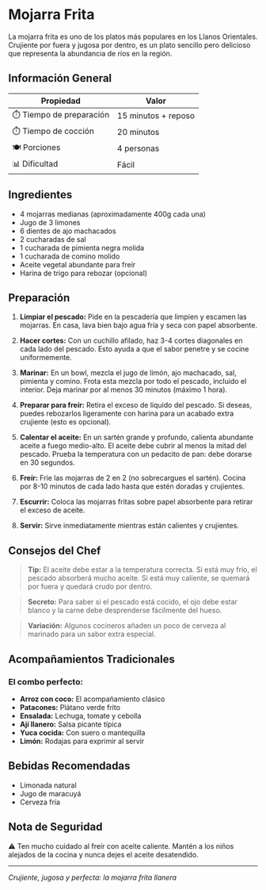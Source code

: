 # Mojarra Frita

La mojarra frita es uno de los platos más populares en los Llanos Orientales. Crujiente por fuera y jugosa por dentro, es un plato sencillo pero delicioso que representa la abundancia de ríos en la región.

## Información General

| Propiedad | Valor |
|-----------|-------|
| ⏱️ Tiempo de preparación | 15 minutos + reposo |
| ⏱️ Tiempo de cocción | 20 minutos |
| 🍽️ Porciones | 4 personas |
| 📊 Dificultad | Fácil |

## Ingredientes

- 4 mojarras medianas (aproximadamente 400g cada una)
- Jugo de 3 limones
- 6 dientes de ajo machacados
- 2 cucharadas de sal
- 1 cucharada de pimienta negra molida
- 1 cucharada de comino molido
- Aceite vegetal abundante para freír
- Harina de trigo para rebozar (opcional)

## Preparación

1. **Limpiar el pescado:** Pide en la pescadería que limpien y escamen las mojarras. En casa, lava bien bajo agua fría y seca con papel absorbente.

2. **Hacer cortes:** Con un cuchillo afilado, haz 3-4 cortes diagonales en cada lado del pescado. Esto ayuda a que el sabor penetre y se cocine uniformemente.

3. **Marinar:** En un bowl, mezcla el jugo de limón, ajo machacado, sal, pimienta y comino. Frota esta mezcla por todo el pescado, incluido el interior. Deja marinar por al menos 30 minutos (máximo 1 hora).

4. **Preparar para freír:** Retira el exceso de líquido del pescado. Si deseas, puedes rebozarlos ligeramente con harina para un acabado extra crujiente (esto es opcional).

5. **Calentar el aceite:** En un sartén grande y profundo, calienta abundante aceite a fuego medio-alto. El aceite debe cubrir al menos la mitad del pescado. Prueba la temperatura con un pedacito de pan: debe dorarse en 30 segundos.

6. **Freír:** Fríe las mojarras de 2 en 2 (no sobrecargues el sartén). Cocina por 8-10 minutos de cada lado hasta que estén doradas y crujientes.

7. **Escurrir:** Coloca las mojarras fritas sobre papel absorbente para retirar el exceso de aceite.

8. **Servir:** Sirve inmediatamente mientras están calientes y crujientes.

## Consejos del Chef

> **Tip:** El aceite debe estar a la temperatura correcta. Si está muy frío, el pescado absorberá mucho aceite. Si está muy caliente, se quemará por fuera y quedará crudo por dentro.

> **Secreto:** Para saber si el pescado está cocido, el ojo debe estar blanco y la carne debe desprenderse fácilmente del hueso.

> **Variación:** Algunos cocineros añaden un poco de cerveza al marinado para un sabor extra especial.

## Acompañamientos Tradicionales

### El combo perfecto:
- **Arroz con coco:** El acompañamiento clásico
- **Patacones:** Plátano verde frito
- **Ensalada:** Lechuga, tomate y cebolla
- **Ají llanero:** Salsa picante típica
- **Yuca cocida:** Con suero o mantequilla
- **Limón:** Rodajas para exprimir al servir

## Bebidas Recomendadas

- Limonada natural
- Jugo de maracuyá
- Cerveza fría

## Nota de Seguridad

⚠️ Ten mucho cuidado al freír con aceite caliente. Mantén a los niños alejados de la cocina y nunca dejes el aceite desatendido.

---

*Crujiente, jugosa y perfecta: la mojarra frita llanera*
